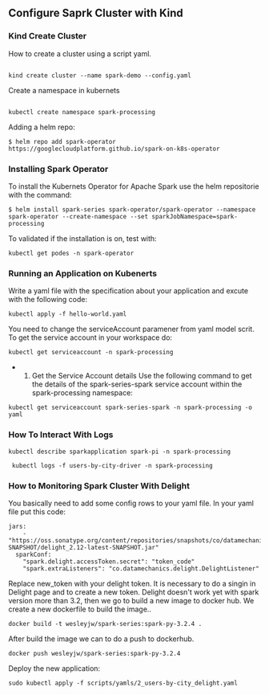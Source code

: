 ## Configure Saprk Cluster with Kind

### Kind Create Cluster

How to create a cluster using a script yaml.

```

kind create cluster --name spark-demo --config.yaml

```

Create a namespace in kubernets

```

kubectl create namespace spark-processing

```

Adding a helm repo:

```
$ helm repo add spark-operator https://googlecloudplatform.github.io/spark-on-k8s-operator

```

### Installing Spark Operator

To install the Kubernets Operator for Apache Spark use the helm repositorie with the command:

```
$ helm install spark-series spark-operator/spark-operator --namespace spark-operator --create-namespace --set sparkJobNamespace=spark-processing

```

To validated if the installation is on, test with:

```
kubectl get podes -n spark-operator
```

### Running an Application on Kubenerts

Write a yaml file with the specification about your application and excute with the following code:

```
kubectl apply -f hello-world.yaml
```

You need to change the serviceAccount paramener from yaml model scrit. To get the service account in your workspace do:

```
kubectl get serviceaccount -n spark-processing
```

- 1. Get the Service Account details
Use the following command to get the details of the spark-series-spark service account within the spark-processing namespace:
```
kubectl get serviceaccount spark-series-spark -n spark-processing -o yaml
```

### How To Interact With Logs

```
kubectl describe sparkapplication spark-pi -n spark-processing

 kubectl logs -f users-by-city-driver -n spark-processing
```

### How to Monitoring Spark Cluster With Delight

You basically need to add some config rows to your yaml file. In your yaml file put this code: 

```
jars:
    - "https://oss.sonatype.org/content/repositories/snapshots/co/datamechanics/delight_2.12/latest-SNAPSHOT/delight_2.12-latest-SNAPSHOT.jar"
  sparkConf:
    "spark.delight.accessToken.secret": "token_code"
    "spark.extraListeners": "co.datamechanics.delight.DelightListener"
```

Replace new_token with your delight token. It is necessary to do a singin in Delight page and to create a new token. Delight doesn't work yet with spark version more than 3.2, then we go to build a new image to docker hub. We create a new dockerfile to build the image..

```
docker build -t wesleyjw/spark-series:spark-py-3.2.4 .
```

After build the image we can to do a push to dockerhub.

```
docker push wesleyjw/spark-series:spark-py-3.2.4
```

Deploy the new application:

```
sudo kubectl apply -f scripts/yamls/2_users-by-city_delight.yaml
```

